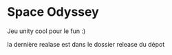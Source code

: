 # Space Odyssey
 Jeu unity cool pour le fun :)

la dernière realase est dans le dossier release du dépot
